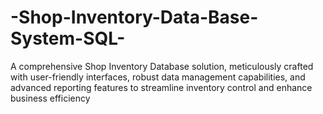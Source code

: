 # -Shop-Inventory-Data-Base-System-SQL-
A comprehensive Shop Inventory Database solution, meticulously crafted with user-friendly interfaces, robust data management capabilities, and advanced reporting features to streamline inventory control and enhance business efficiency
